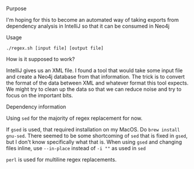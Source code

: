 Purpose

I'm hoping for this to become an automated way of taking exports from dependency analysis in IntelliJ so that it can be consumed in Neo4j


Usage

`./regex.sh [input file] [output file]`


How is it supposed to work?

IntelliJ gives us an XML file. I found a tool that would take some input file and create a Neo4j database from that information. 
The trick is to convert the format of the data between XML and whatever format this tool expects. 
We might try to clean up the data so that we can reduce noise and try to focus on the important bits.


Dependency information

Using `sed` for the majority of regex replacement for now.

If `gsed` is used, that required installation on my MacOS. Do `brew install gnu-sed`.
    There seemed to be some shortcoming of `sed` that is fixed in `gsed`, but I don't know specifically what that is.
    When using `gsed` and changing files inline, use `--in-place` instead of `-i ""` as used in `sed`

`perl` is used for multiline regex replacements.
